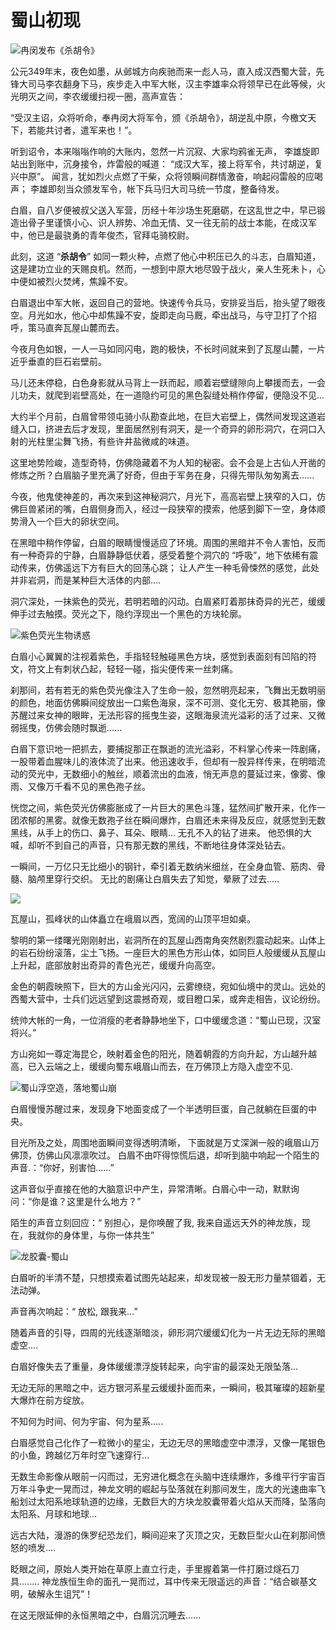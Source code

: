 # 蜀山初现

![冉闵发布《杀胡令》](../.gitbook/assets/123.jpg)

公元349年末，夜色如墨，从邺城方向疾驰而来一彪人马，直入成汉西蜀大营，先锋大司马李农翻身下马，疾步走入中军大帐，汉主李雄率众将领早已在此等候，火光明灭之间，李农缓缓扫视一圈，高声宣告：

“受汉主诏，众将听命，奉冉闵大将军令，颁《杀胡令》，胡逆乱中原，今檄文天下，若能共讨者，遣军来也！”。



听到诏令，本来嗡嗡作响的大账内，忽然一片沉寂、大家均鸦雀无声， 李雄旋即站出到账中，沉身接令，炸雷般的喊道： “成汉大军，接上将军令，共讨胡逆，复兴中原”。 闻言，犹如烈火点燃了干柴，众将领瞬间群情激奋，响起闷雷般的应喝声； 李雄即刻当众颁发军令，帐下兵马归大司马统一节度，整备待发。



白眉，自八岁便被叔父送入军营，历经十年沙场生死磨砺，在这乱世之中，早已锻造出骨子里谨慎小心、识人辨势、冷血无情、又一往无前的战士本能，在成汉军中，他已是最骁勇的青年俊杰，官拜屯骑校尉。

此刻，这道 “**杀胡令**” 如同一颗火种，点燃了他心中积压已久的斗志，白眉知道，这是建功立业的天赐良机。然而，一想到中原大地尽毁于战火，亲人生死未卜，心中便如被烈火焚烤，焦躁不安。



白眉退出中军大帐，返回自己的营地。快速传令兵马，安排妥当后，抬头望了眼夜空。月光如水，他心中却焦躁不安，旋即走向马厩，牵出战马，与守卫打了个招呼，策马直奔瓦屋山麓而去。



今夜月色如银，一人一马如同闪电，跑的极快，不长时间就来到了瓦屋山麓，一片近乎垂直的巨石岩壁前。&#x20;

马儿还未停稳，白色身影就从马背上一跃而起，顺着岩壁缝隙向上攀援而去，一会儿功夫，就爬到岩壁高处，在一道隐约可见的黑色裂缝处稍作停留，便隐没不见...



大约半个月前，白眉曾带领屯骑小队勘查此地，在巨大岩壁上，偶然间发现这道岩缝入口，挤进去后才发现，里面居然别有洞天，是一个奇异的卵形洞穴，在洞口入射的光柱里尘舞飞扬，有些许井盐微咸的味道。

这里地势险峻，造型奇特，仿佛隐藏着不为人知的秘密。会不会是上古仙人开凿的修炼之所？白眉脑子里充满了好奇，但由于军务在身，只得先带队匆匆离去......

今夜，他鬼使神差的，再次来到这神秘洞穴，月光下，高高岩壁上狭窄的入口，仿佛巨兽紧闭的嘴，白眉侧身而入，经过一段狭窄的摸索，他感到脚下一空，身体顺势滑入一个巨大的卵状空间。



在黑暗中稍作停留，白眉的眼睛慢慢适应了环境。周围的黑暗并不令人害怕，反而有一种奇异的宁静，白眉静静低伏着，感受着整个洞穴的 “呼吸”，地下依稀有震动传来，仿佛遥远下方有巨大的回荡心跳； 让人产生一种毛骨悚然的感觉，此处并非岩洞，而是某种巨大活体的内部....

洞穴深处，一抹紫色的荧光，若明若暗的闪动。白眉紧盯着那抹奇异的光芒，缓缓伸手过去触摸。荧光之下，隐约浮现出一个黑色的方块轮廓。

![紫色荧光生物诱惑](../.gitbook/assets/maxresdefault.jpeg)

白眉小心翼翼的注视着紫色，手指轻轻触碰黑色方块，感觉到表面刻有凹陷的符文，符文上有刺状凸起，轻轻一碰，指尖便传来一丝刺痛。



刹那间，若有若无的紫色荧光像注入了生命一般，忽然明亮起来，飞舞出无数明丽的颜色，地面仿佛瞬间绽放出一口紫色海泉，深不可测、变化无穷、极其艳丽，像苏醒过来女神的眼眸，无法形容的摇曳生姿，这眼海泉流光溢彩的活了过来、又微弱摇曳，仿佛会随时飘逝......



白眉下意识地一把抓去，要捕捉那正在飘逝的流光溢彩，不料掌心传来一阵剧痛，一股带着血腥味儿的液体流了出来。他迅速收手，但却有一股异样传来，在明暗流动的荧光中，无数细小的触丝，顺着流出的血液，悄无声息的蔓延过来，像雾、像雨、又像万千看不见的黑色孢子丝。



恍惚之间，紫色荧光仿佛膨胀成了一片巨大的黑色斗篷，猛然间扩散开来，化作一团浓郁的黑雾。就像无数孢子丝在瞬间爆炸，白眉还未来得及反应，就感觉到无数黑线，从手上的伤口、鼻子、耳朵、眼睛... 无孔不入的钻了进来。 他恐惧的大喊，却听不到自己的声音，只有那无数的黑线，不断地往身体深处钻去。



一瞬间，一万亿只无比细小的钢针，牵引着无数纳米细丝，在全身血管、筋肉、骨髓、脑颅里穿行交织。 无比的剧痛让白眉失去了知觉，晕厥了过去.....

![](../.gitbook/assets/仙山.jpeg)

瓦屋山，孤峰状的山体矗立在峨眉以西，宽阔的山顶平坦如桌。

黎明的第一缕曙光刚刚射出，岩洞所在的瓦屋山西南角突然剧烈震动起来。山体上的岩石纷纷滚落，尘土飞扬。一座巨大的黑色方形山体，如同巨人般缓缓从瓦屋山上升起，底部放射出奇异的青色光芒，缓缓升向高空。

金色的朝霞映照下，巨大的方山金光闪闪，云雾缭绕，宛如仙境中的灵山。远处的西蜀大营中，士兵们远远望到这震撼奇观，或目瞪口呆，或奔走相告，议论纷纷。

统帅大帐的一角，一位消瘦的老者静静地坐下，口中缓缓念道：“蜀山已现，汉室将兴。”



方山宛如一尊定海昆仑，映射着金色的阳光，随着朝霞的方向升起，方山越升越高，已入云端之上，缓缓向蜀东峨眉山而去，在万佛顶上方隐入虚空不见.



![蜀山浮空造，落地蜀山崩                                    ](../.gitbook/assets/1000.jpeg)

白眉慢慢苏醒过来，发现身下地面变成了一个半透明巨蛋，自己就躺在巨蛋的中央。

目光所及之处，周围地面瞬间变得透明清晰， 下面就是万丈深渊一般的峨眉山万佛顶，仿佛山风凛凛吹过。 白眉不由吓得惊慌后退，却听到脑中响起一个陌生的声音.：“你好，别害怕......”



这声音似乎直接在他的大脑意识中产生，异常清晰。白眉心中一动，默默询问：“你是谁？这里是什么地方？”

陌生的声音立刻回应：“ 别担心，是你唤醒了我,  我来自遥远天外的神龙族，现在，我就你的身体里，与你一体共生”

![ 龙胶囊-蜀山](../.gitbook/assets/1.png)

白眉听的半清不楚，只想摸索着试图先站起来，却发现被一股无形力量禁锢着，无法动弹。&#x20;

声音再次响起：“ 放松, 跟我来...”

随着声音的引导，四周的光线逐渐暗淡，卵形洞穴缓缓幻化为一片无边无际的黑暗虚空....&#x20;

白眉好像失去了重量，身体缓缓漂浮旋转起来，向宇宙的最深处无限坠落...

无边无际的黑暗之中，远方银河系星云缓缓扑面而来，一瞬间，极其璀璨的超新星大爆炸在前方绽放。

&#x20;不知何为时间、何为宇宙、何为星系.....&#x20;

白眉感觉自己化作了一粒微小的星尘，无边无尽的黑暗虚空中漂浮，又像一尾银色的小鱼，跨越亿万年时空飞速穿行...&#x20;

无数生命影像从眼前一闪而过，无穷进化概念在头脑中连续爆炸，多维平行宇宙百万年斗争史一晃而过，神龙文明的崛起与坠落就在刹那间发生，庞大的光速曲率飞船划过太阳系地球轨道的边缘，无数巨大的方块龙胶囊带着火焰从天而降，坠落向太阳系、月球和地球...&#x20;

远古大陆，漫游的侏罗纪恐龙们，瞬间迎来了灭顶之灾，无数巨型火山在刹那间愤怒的喷发....

眨眼之间，原始人类开始在草原上直立行走，手里握着第一件打磨过燧石刀具........ 神龙族恒生命的面孔一晃而过，耳中传来无限遥远的声音：“结合碳基文明，破解永生诅咒”！

在这无限延伸的永恒黑暗之中，白眉沉沉睡去......
